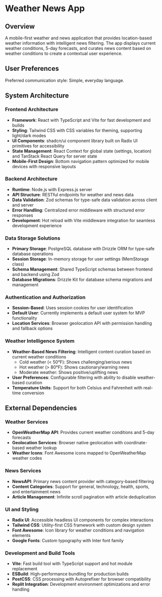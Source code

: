 # Weather News App

## Overview

A mobile-first weather and news application that provides location-based weather information with intelligent news filtering. The app displays current weather conditions, 5-day forecasts, and curates news content based on weather conditions to create a contextual user experience.

## User Preferences

Preferred communication style: Simple, everyday language.

## System Architecture

### Frontend Architecture
- **Framework**: React with TypeScript and Vite for fast development and builds
- **Styling**: Tailwind CSS with CSS variables for theming, supporting light/dark modes
- **UI Components**: shadcn/ui component library built on Radix UI primitives for accessibility
- **State Management**: React Context for global state (settings, location) and TanStack React Query for server state
- **Mobile-First Design**: Bottom navigation pattern optimized for mobile devices with responsive layouts

### Backend Architecture
- **Runtime**: Node.js with Express.js server
- **API Structure**: RESTful endpoints for weather and news data
- **Data Validation**: Zod schemas for type-safe data validation across client and server
- **Error Handling**: Centralized error middleware with structured error responses
- **Development**: Hot reload with Vite middleware integration for seamless development experience

### Data Storage Solutions
- **Primary Storage**: PostgreSQL database with Drizzle ORM for type-safe database operations
- **Session Storage**: In-memory storage for user settings (MemStorage class)
- **Schema Management**: Shared TypeScript schemas between frontend and backend using Zod
- **Database Migrations**: Drizzle Kit for database schema migrations and management

### Authentication and Authorization
- **Session-Based**: Uses session cookies for user identification
- **Default User**: Currently implements a default user system for MVP functionality
- **Location Services**: Browser geolocation API with permission handling and fallback options

### Weather Intelligence System
- **Weather-Based News Filtering**: Intelligent content curation based on current weather conditions
  - Cold weather (< 50°F): Shows challenging/serious news
  - Hot weather (> 80°F): Shows cautionary/warning news  
  - Moderate weather: Shows positive/uplifting news
- **User Preferences**: Configurable filtering with ability to disable weather-based curation
- **Temperature Units**: Support for both Celsius and Fahrenheit with real-time conversion

## External Dependencies

### Weather Services
- **OpenWeatherMap API**: Provides current weather conditions and 5-day forecasts
- **Geolocation Services**: Browser native geolocation with coordinate-based weather lookup
- **Weather Icons**: Font Awesome icons mapped to OpenWeatherMap weather codes

### News Services  
- **NewsAPI**: Primary news content provider with category-based filtering
- **Content Categories**: Support for general, technology, health, sports, and entertainment news
- **Article Management**: Infinite scroll pagination with article deduplication

### UI and Styling
- **Radix UI**: Accessible headless UI components for complex interactions
- **Tailwind CSS**: Utility-first CSS framework with custom design system
- **Font Awesome**: Icon library for weather conditions and navigation elements
- **Google Fonts**: Custom typography with Inter font family

### Development and Build Tools
- **Vite**: Fast build tool with TypeScript support and hot module replacement
- **ESBuild**: High-performance bundling for production builds
- **PostCSS**: CSS processing with Autoprefixer for browser compatibility
- **Replit Integration**: Development environment optimizations and error handling